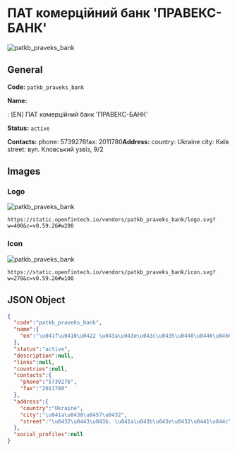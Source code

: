 
# ПАТ комерційний банк 'ПРАВЕКС-БАНК' 
![patkb_praveks_bank](https://static.openfintech.io/vendors/patkb_praveks_bank/logo.svg?w=400&c=v0.59.26#w200)  

## General 
 
**Code:** `patkb_praveks_bank` 
 
**Name:** 
 
:	[EN] ПАТ комерційний банк 'ПРАВЕКС-БАНК' 
 
**Status:** `active` 
 
**Contacts:** 
phone: 5739276fax: 2011780**Address:** 
country: Ukraine 
city: Київ 
street: вул. Кловський узвіз, 9/2 

## Images 

### Logo 
 
![patkb_praveks_bank](https://static.openfintech.io/vendors/patkb_praveks_bank/logo.svg?w=400&c=v0.59.26#w200)  

```
https://static.openfintech.io/vendors/patkb_praveks_bank/logo.svg?w=400&c=v0.59.26#w200
```  

### Icon 
 
![patkb_praveks_bank](https://static.openfintech.io/vendors/patkb_praveks_bank/icon.svg?w=278&c=v0.59.26#w100)  

```
https://static.openfintech.io/vendors/patkb_praveks_bank/icon.svg?w=278&c=v0.59.26#w100
```  

## JSON Object 

```json
{
  "code":"patkb_praveks_bank",
  "name":{
    "en":"\u041f\u0410\u0422 \u043a\u043e\u043c\u0435\u0440\u0446\u0456\u0439\u043d\u0438\u0439 \u0431\u0430\u043d\u043a '\u041f\u0420\u0410\u0412\u0415\u041a\u0421-\u0411\u0410\u041d\u041a'"
  },
  "status":"active",
  "description":null,
  "links":null,
  "countries":null,
  "contacts":{
    "phone":"5739276",
    "fax":"2011780"
  },
  "address":{
    "country":"Ukraine",
    "city":"\u041a\u0438\u0457\u0432",
    "street":"\u0432\u0443\u043b. \u041a\u043b\u043e\u0432\u0441\u044c\u043a\u0438\u0439 \u0443\u0437\u0432\u0456\u0437, 9\/2"
  },
  "social_profiles":null
}
```  
